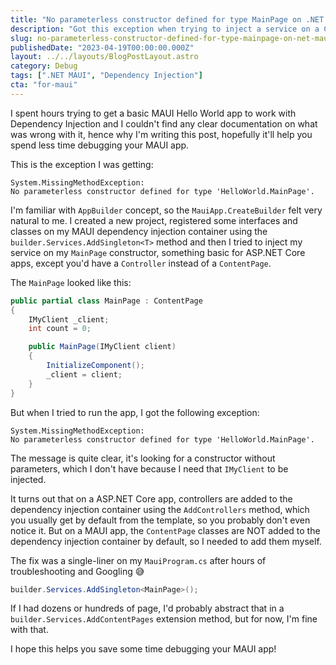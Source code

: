```yaml
---
title: "No parameterless constructor defined for type MainPage on .NET MAUI"
description: "Got this exception when trying to inject a service on a ContentPage? This post will show you how to fix it in seconds."
slug: no-parameterless-constructor-defined-for-type-mainpage-on-net-maui
publishedDate: "2023-04-19T00:00:00.000Z"
layout: ../../layouts/BlogPostLayout.astro
category: Debug
tags: [".NET MAUI", "Dependency Injection"]
cta: "for-maui"
---
```


I spent hours trying to get a basic MAUI Hello World app to work with Dependency Injection and I couldn't find any clear documentation on what was wrong with it, hence why I'm writing this post, hopefully it'll help you spend less time debugging your MAUI app.

This is the exception I was getting:

```
System.MissingMethodException:
No parameterless constructor defined for type 'HelloWorld.MainPage'.
```

I'm familiar with `AppBuilder` concept, so the `MauiApp.CreateBuilder` felt very natural to me. I created a new project, registered some interfaces and classes on my MAUI dependency injection container using the `builder.Services.AddSingleton<T>` method and then I tried to inject my service on my `MainPage` constructor, something basic for ASP.NET Core apps, except you'd have a `Controller` instead of a `ContentPage`.

The `MainPage` looked like this:

```csharp
public partial class MainPage : ContentPage
{
	IMyClient _client;
    int count = 0;

	public MainPage(IMyClient client)
	{
		InitializeComponent();
		_client = client;
	}
}
```

But when I tried to run the app, I got the following exception:

```
System.MissingMethodException:
No parameterless constructor defined for type 'HelloWorld.MainPage'.
```

The message is quite clear, it's looking for a constructor without parameters, which I don't have because I need that `IMyClient` to be injected.

It turns out that on a ASP.NET Core app, controllers are added to the dependency injection container using the `AddControllers` method, which you usually get by default from the template, so you probably don't even notice it. But on a MAUI app, the `ContentPage` classes are NOT added to the dependency injection container by default, so I needed to add them myself.

The fix was a single-liner on my `MauiProgram.cs` after hours of troubleshooting and Googling 😅

```csharp
builder.Services.AddSingleton<MainPage>();
```

If I had dozens or hundreds of page, I'd probably abstract that in a `builder.Services.AddContentPages` extension method, but for now, I'm fine with that.

I hope this helps you save some time debugging your MAUI app!
